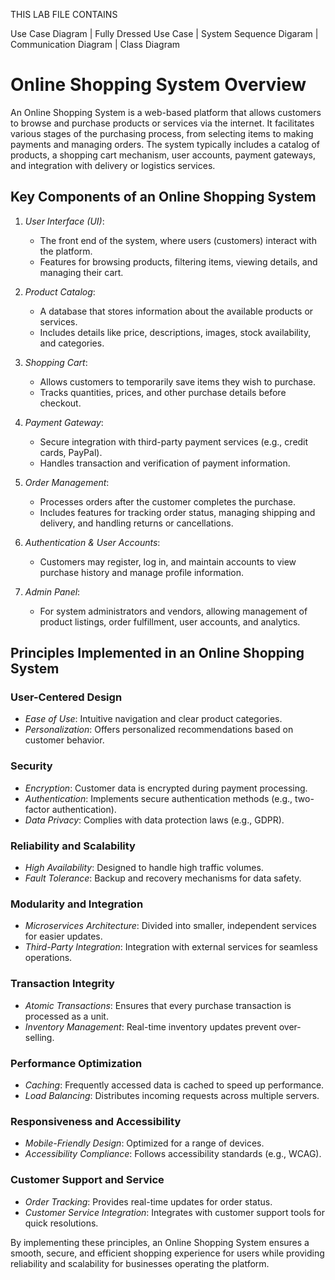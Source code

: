 
THIS LAB FILE CONTAINS 
>>>>
Use Case Diagram
        | 
Fully Dressed Use Case
        |
System Sequence Digaram
        |
Communication Diagram
        |
Class Diagram 

# Online Shopping System Overview

An Online Shopping System is a web-based platform that allows customers to browse and purchase products or services via the internet. It facilitates various stages of the purchasing process, from selecting items to making payments and managing orders. The system typically includes a catalog of products, a shopping cart mechanism, user accounts, payment gateways, and integration with delivery or logistics services.

## Key Components of an Online Shopping System

1. *User Interface (UI)*: 
   - The front end of the system, where users (customers) interact with the platform.
   - Features for browsing products, filtering items, viewing details, and managing their cart.

2. *Product Catalog*: 
   - A database that stores information about the available products or services.
   - Includes details like price, descriptions, images, stock availability, and categories.

3. *Shopping Cart*: 
   - Allows customers to temporarily save items they wish to purchase.
   - Tracks quantities, prices, and other purchase details before checkout.

4. *Payment Gateway*: 
   - Secure integration with third-party payment services (e.g., credit cards, PayPal).
   - Handles transaction and verification of payment information.

5. *Order Management*: 
   - Processes orders after the customer completes the purchase.
   - Includes features for tracking order status, managing shipping and delivery, and handling returns or cancellations.

6. *Authentication & User Accounts*: 
   - Customers may register, log in, and maintain accounts to view purchase history and manage profile information.

7. *Admin Panel*: 
   - For system administrators and vendors, allowing management of product listings, order fulfillment, user accounts, and analytics.

## Principles Implemented in an Online Shopping System

### User-Centered Design
- *Ease of Use*: Intuitive navigation and clear product categories.
- *Personalization*: Offers personalized recommendations based on customer behavior.

### Security
- *Encryption*: Customer data is encrypted during payment processing.
- *Authentication*: Implements secure authentication methods (e.g., two-factor authentication).
- *Data Privacy*: Complies with data protection laws (e.g., GDPR).

### Reliability and Scalability
- *High Availability*: Designed to handle high traffic volumes.
- *Fault Tolerance*: Backup and recovery mechanisms for data safety.

### Modularity and Integration
- *Microservices Architecture*: Divided into smaller, independent services for easier updates.
- *Third-Party Integration*: Integration with external services for seamless operations.

### Transaction Integrity
- *Atomic Transactions*: Ensures that every purchase transaction is processed as a unit.
- *Inventory Management*: Real-time inventory updates prevent over-selling.

### Performance Optimization
- *Caching*: Frequently accessed data is cached to speed up performance.
- *Load Balancing*: Distributes incoming requests across multiple servers.

### Responsiveness and Accessibility
- *Mobile-Friendly Design*: Optimized for a range of devices.
- *Accessibility Compliance*: Follows accessibility standards (e.g., WCAG).

### Customer Support and Service
- *Order Tracking*: Provides real-time updates for order status.
- *Customer Service Integration*: Integrates with customer support tools for quick resolutions.

By implementing these principles, an Online Shopping System ensures a smooth, secure, and efficient shopping experience for users while providing reliability and scalability for businesses operating the platform.
